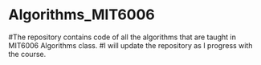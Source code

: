 # Algorithms_MIT6006

#The repository contains code of all the algorithms that are taught in MIT6006 Algorithms class.
#I will update the repository as I progress with the course.